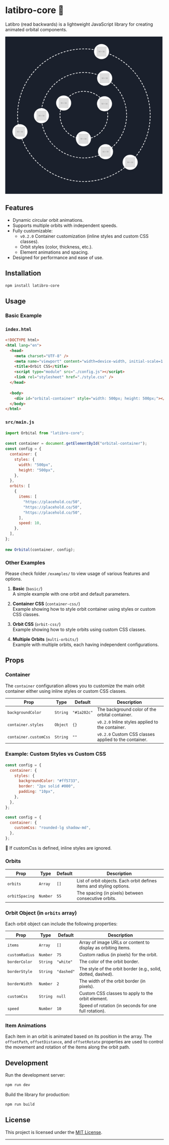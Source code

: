 # latibro-core &#x1F30C;

Latibro (read backwards) is a lightweight JavaScript library for creating animated orbital components.

![alt text](./examples/basic/basic.png "Title")

## Features

- Dynamic circular orbit animations.
- Supports multiple orbits with independent speeds.
- Fully customizable:
  - <code>v0.2.0</code> Container customization (inline styles and custom CSS classes).
  - Orbit styles (color, thickness, etc.).
  - Element animations and spacing.
- Designed for performance and ease of use.

## Installation

```bash
npm install latibro-core
```

## Usage

### Basic Example

### <code>index.html</code>

```html
<!DOCTYPE html>
<html lang="en">
  <head>
    <meta charset="UTF-8" />
    <meta name="viewport" content="width=device-width, initial-scale=1.0" />
    <title>Orbit CSS</title>
    <script type="module" src="./config.js"></script>
    <link rel="stylesheet" href="./style.css" />
  </head>

  <body>
    <div id="orbital-container" style="width: 500px; height: 500px;"></div>
  </body>
</html>
```

### <code>src/main.js</code>

```javascript
import Orbital from "latibro-core";

const container = document.getElementById("orbital-container");
const config = {
  container: {
    styles: {
      width: "500px",
      height: "500px",
    },
  },
  orbits: [
    {
      items: [
        "https://placehold.co/50",
        "https://placehold.co/50",
        "https://placehold.co/50",
      ],
      speed: 10,
    },
  ],
};

new Orbital(container, config);
```

### Other Examples

Please check folder <code>/examples/</code> to view usage of various features and options.

1. **Basic** (`basic/`)  
   A simple example with one orbit and default parameters.

2. **Container CSS** (`container-css/`)  
   Example showing how to style orbit container using styles or custom CSS classes.

3. **Orbit CSS** (`orbit-css/`)  
   Example showing how to style orbits using custom CSS classes.

4. **Multiple Orbits** (`multi-orbits/`)  
   Example with multiple orbits, each having independent configurations.

## Props

### Container

The <code>container</code> configuration allows you to customize the main orbit container either using inline styles or custom CSS classes.

| Prop                             | Type                | Default                | Description                                                      |
| -------------------------------- | ------------------- | ---------------------- | ---------------------------------------------------------------- |
| <code>backgroundColor</code>     | <code>String</code> | <code>"#1a202c"</code> | The background color of the orbital container.                   |
| <code>container.styles</code>    | <code>Object</code> | <code>{}</code>        | <code>v0.2.0</code> Inline styles applied to the container.      |
| <code>container.customCss</code> | <code>String</code> | <code>""</code>        | <code>v0.2.0</code> Custom CSS classes applied to the container. |

### Example: Custom Styles vs Custom CSS

```javascript
const config = {
  container: {
    styles: {
      backgroundColor: "#ff5733",
      border: "2px solid #000",
      padding: "10px",
    },
  },
};
```

```javascript
const config = {
  container: {
    customCss: "rounded-lg shadow-md",
  },
};
```

:pushpin: If customCss is defined, inline styles are ignored.

### Orbits

| Prop                      | Type                | Default         | Description                                                          |
| ------------------------- | ------------------- | --------------- | -------------------------------------------------------------------- |
| <code>orbits</code>       | <code>Array</code>  | <code>[]</code> | List of orbit objects. Each orbit defines items and styling options. |
| <code>orbitSpacing</code> | <code>Number</code> | <code>55</code> | The spacing (in pixels) between consecutive orbits.                  |

### Orbit Object (in <code>orbits</code> array)

Each orbit object can include the following properties:

| Prop                      | Type                | Default               | Description                                                  |
| ------------------------- | ------------------- | --------------------- | ------------------------------------------------------------ |
| <code>items</code>        | <code>Array</code>  | <code>[]</code>       | Array of image URLs or content to display as orbiting items. |
| <code>customRadius</code> | <code>Number</code> | <code>75</code>       | Custom radius (in pixels) for the orbit.                     |
| <code>borderColor</code>  | <code>String</code> | <code>"white"</code>  | The color of the orbit border.                               |
| <code>borderStyle</code>  | <code>String</code> | <code>"dashed"</code> | The style of the orbit border (e.g., solid, dotted, dashed). |
| <code>borderWidth</code>  | <code>Number</code> | <code>2</code>        | The width of the orbit border (in pixels).                   |
| <code>customCss</code>    | <code>String</code> | <code>null</code>     | Custom CSS classes to apply to the orbit element.            |
| <code>speed</code>        | <code>Number</code> | <code>10</code>       | Speed of rotation (in seconds for one full rotation).        |

### Item Animations

Each item in an orbit is animated based on its position in the array. The <code>offsetPath</code>, <code>offsetDistance</code>, and <code>offsetRotate</code> properties are used to control the movement and rotation of the items along the orbit path.

## Development

Run the development server:

```bash
npm run dev
```

Build the library for production:

```bash
npm run build
```

## License

This project is licensed under the [MIT License](https://github.com/hramasimpaniry/latibro-core/blob/main/LICENSE).

---
